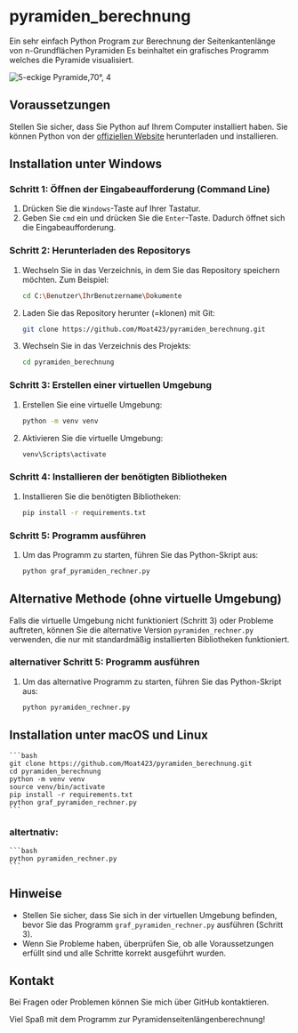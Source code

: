 # pyramiden_berechnung

Ein sehr einfach Python Program zur Berechnung der Seitenkantenlänge von n-Grundflächen Pyramiden
Es beinhaltet ein grafisches Programm welches die Pyramide visualisiert.

![5-eckige Pyramide,70°, 4](pictures/pyramid.png)

## Voraussetzungen

Stellen Sie sicher, dass Sie Python auf Ihrem Computer installiert haben. Sie können Python von der [offiziellen Website](https://www.python.org/downloads/) herunterladen und installieren.

## Installation unter Windows

### Schritt 1: Öffnen der Eingabeaufforderung (Command Line)

1. Drücken Sie die `Windows`-Taste auf Ihrer Tastatur.
2. Geben Sie `cmd` ein und drücken Sie die `Enter`-Taste. Dadurch öffnet sich die Eingabeaufforderung.

### Schritt 2: Herunterladen des Repositorys

1. Wechseln Sie in das Verzeichnis, in dem Sie das Repository speichern möchten. Zum Beispiel:
    ```bash
    cd C:\Benutzer\IhrBenutzername\Dokumente
    ```

2. Laden Sie das Repository herunter (=klonen) mit Git:
    ```bash
    git clone https://github.com/Moat423/pyramiden_berechnung.git
    ```

3. Wechseln Sie in das Verzeichnis des Projekts:
    ```bash
    cd pyramiden_berechnung
    ```

### Schritt 3: Erstellen einer virtuellen Umgebung

1. Erstellen Sie eine virtuelle Umgebung:
    ```bash
    python -m venv venv
    ```

2. Aktivieren Sie die virtuelle Umgebung:
    ```bash
    venv\Scripts\activate
    ```

### Schritt 4: Installieren der benötigten Bibliotheken

1. Installieren Sie die benötigten Bibliotheken:
    ```bash
    pip install -r requirements.txt
    ```

### Schritt 5: Programm ausführen

1. Um das Programm zu starten, führen Sie das Python-Skript aus:
    ```bash
    python graf_pyramiden_rechner.py
    ```

## Alternative Methode (ohne virtuelle Umgebung)

Falls die virtuelle Umgebung nicht funktioniert (Schritt 3) oder Probleme auftreten, können Sie die alternative Version `pyramiden_rechner.py` verwenden, die nur mit standardmäßig installierten Bibliotheken funktioniert.

### alternativer Schritt 5: Programm ausführen

1. Um das alternative Programm zu starten, führen Sie das Python-Skript aus:
    ```bash
    python pyramiden_rechner.py
    ```

## Installation unter macOS und Linux

    ```bash
    git clone https://github.com/Moat423/pyramiden_berechnung.git
    cd pyramiden_berechnung
    python -m venv venv
	source venv/bin/activate
    pip install -r requirements.txt
    python graf_pyramiden_rechner.py
    ```
### altertnativ:
	
    ```bash
    python pyramiden_rechner.py
    ```

## Hinweise

- Stellen Sie sicher, dass Sie sich in der virtuellen Umgebung befinden, bevor Sie das Programm `graf_pyramiden_rechner.py` ausführen (Schritt 3).
- Wenn Sie Probleme haben, überprüfen Sie, ob alle Voraussetzungen erfüllt sind und alle Schritte korrekt ausgeführt wurden.

## Kontakt

Bei Fragen oder Problemen können Sie mich über GitHub kontaktieren.

Viel Spaß mit dem Programm zur Pyramidenseitenlängenberechnung!
